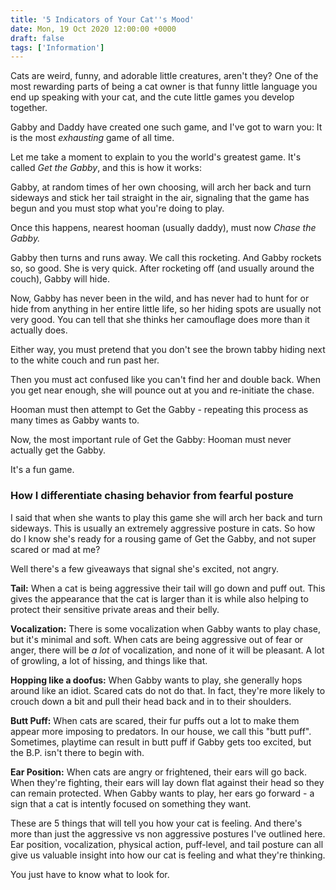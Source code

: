 ```yaml
---
title: '5 Indicators of Your Cat''s Mood'
date: Mon, 19 Oct 2020 12:00:00 +0000
draft: false
tags: ['Information']
---
```


Cats are weird, funny, and adorable little creatures, aren't they? One of the most rewarding parts of being a cat owner is that funny little language you end up speaking with your cat, and the cute little games you develop together.

Gabby and Daddy have created one such game, and I've got to warn you: It is the most _exhausting_ game of all time.

Let me take a moment to explain to you the world's greatest game. It's called _Get the Gabby_, and this is how it works:

Gabby, at random times of her own choosing, will arch her back and turn sideways and stick her tail straight in the air, signaling that the game has begun and you must stop what you're doing to play.

Once this happens, nearest hooman (usually daddy), must now _Chase the Gabby._

Gabby then turns and runs away. We call this rocketing. And Gabby rockets so, so good. She is very quick. After rocketing off (and usually around the couch), Gabby will hide.

Now, Gabby has never been in the wild, and has never had to hunt for or hide from anything in her entire little life, so her hiding spots are usually not very good. You can tell that she thinks her camouflage does more than it actually does.

Either way, you must pretend that you don't see the brown tabby hiding next to the white couch and run past her.

Then you must act confused like you can't find her and double back. When you get near enough, she will pounce out at you and re-initiate the chase.

Hooman must then attempt to Get the Gabby - repeating this process as many times as Gabby wants to.

Now, the most important rule of Get the Gabby: Hooman must never actually get the Gabby.

It's a fun game.

### How I differentiate chasing behavior from fearful posture

I said that when she wants to play this game she will arch her back and turn sideways. This is usually an extremely aggressive posture in cats. So how do I know she's ready for a rousing game of Get the Gabby, and not super scared or mad at me?

Well there's a few giveaways that signal she's excited, not angry.

**Tail:** When a cat is being aggressive their tail will go down and puff out. This gives the appearance that the cat is larger than it is while also helping to protect their sensitive private areas and their belly.

**Vocalization:** There is some vocalization when Gabby wants to play chase, but it's minimal and soft. When cats are being aggressive out of fear or anger, there will be _a lot_ of vocalization, and none of it will be pleasant. A lot of growling, a lot of hissing, and things like that.

**Hopping like a doofus:** When Gabby wants to play, she generally hops around like an idiot. Scared cats do not do that. In fact, they're more likely to crouch down a bit and pull their head back and in to their shoulders.

**Butt Puff:** When cats are scared, their fur puffs out a lot to make them appear more imposing to predators. In our house, we call this "butt puff". Sometimes, playtime can result in butt puff if Gabby gets too excited, but the B.P. isn't there to begin with.

**Ear Position:** When cats are angry or frightened, their ears will go back. When they're fighting, their ears will lay down flat against their head so they can remain protected. When Gabby wants to play, her ears go forward - a sign that a cat is intently focused on something they want.

These are 5 things that will tell you how your cat is feeling. And there's more than just the aggressive vs non aggressive postures I've outlined here. Ear position, vocalization, physical action, puff-level, and tail posture can all give us valuable insight into how our cat is feeling and what they're thinking.

You just have to know what to look for.